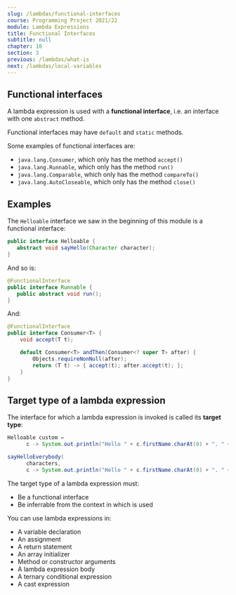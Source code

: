 ```yaml
---
slug: /lambdas/functional-interfaces
course: Programming Project 2021/22
module: Lambda Expressions
title: Functional Interfaces
subtitle: null
chapter: 10
section: 3
previous: /lambdas/what-is
next: /lambdas/local-variables
---
```


## Functional interfaces

A lambda expression is used with a **functional interface**, i.e. an interface with one `abstract` method.

Functional interfaces may have `default` and `static` methods.

Some examples of functional interfaces are: 
- `java.lang.Consumer`, which only has the method `accept()`
- `java.lang.Runnable`, which only has the method `run()`
- `java.lang.Comparable`, which only has the method `compareTo()`
- `java.lang.AutoCloseable`, which only has the method `close()`

## Examples

The `Helloable` interface we saw in the beginning of this module is a functional interface: 

```java
public interface Helloable {
   abstract void sayHello(Character character);
}
```

And so is:

```java
@FunctionalInterface
public interface Runnable {
   public abstract void run();
}
```

And:

```java
@FunctionalInterface
public interface Consumer<T> {
    void accept(T t);

    default Consumer<T> andThen(Consumer<? super T> after) {
        Objects.requireNonNull(after);
        return (T t) -> { accept(t); after.accept(t); };
    }
}
```

## Target type of a lambda expression

The interface for which a lambda expression is invoked is called its **target type**:

  ```java
  Helloable custom =
        c -> System.out.println("Hello " + c.firstName.charAt(0) + ". " + c.lastName);

  sayHelloEverybody(
        characters, 
        c -> System.out.println("Hello " + c.firstName.charAt(0) + ". " + c.lastName));
  ```

The target type of a lambda expression must:
- Be a functional interface 
- Be inferrable from the context in which is used

You can use lambda expressions in:
- A variable declaration
- An assignment
- A return statement
- An array initializer
- Method or constructor arguments
- A lambda expression body
- A ternary conditional expression
- A cast expression
